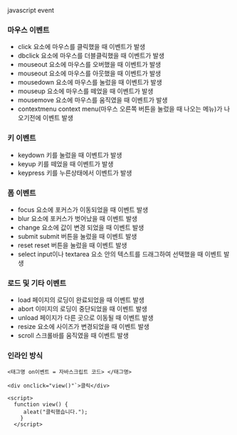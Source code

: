javascript event

### 마우스 이벤트
+ click 요소에 마우스를 클릭했을 때 이벤트가 발생
+ dbclick 요소에 마우스를 더블클릭했을 때 이벤트가 발생
+ mouseout 요소에 마우스를 오버했을 때 이벤트가 발생
+ mouseout 요소에 마우스를 아웃했을 때 이벤트가 발생
+ mousedown 요소에 마우스를 눌렀을 때 이벤트가 발생
+ mouseup 요소에 마우스를 떼었을 때 이벤트가 발생
+ mousemove 요소에 마우스를 움직였을 때 이벤트가 발생
+ contextmenu context menu(마우스 오른쪽 버튼을 눌렀을 때 나오는 메뉴)가 나오기전에 이벤트 발생

### 키 이벤트

+ keydown 키를 눌렀을 때 이벤트가 발생
+ keyup 키를 떼었을 때 이벤트가 발생
+ keypress 키를 누른상태에서 이벤트가 발생

### 폼 이벤트
+ focus 요소에 포커스가 이동되었을 때 이벤트 발생
+ blur 요소에 포커스가 벗어났을 때 이벤트 발생
+ change 요소에 값이 변경 되었을 때 이벤트 발생
+ submit submit 버튼을 눌렀을 때 이벤트 발생
+ reset reset 버튼을 눌렀을 때 이벤트 발생
+ select  input이나 textarea 요소 안의 텍스트를 드래그하여 선택했을 때 이벤트 발생

### 로드 및 기타 이벤트
+ load 페이지의 로딩이 완료되었을 때 이벤트 발생
+ abort 이미지의 로딩이 중단되었을 때 이벤트 발생
+ unload 페이지가 다른 곳으로 이동될 때 이벤트 발생
+ resize 요소에 사이즈가 변경되었을 때 이벤트 발생
+ scroll 스크롤바를 움직였을 때 이벤트 발생

### 인라인 방식
```<태그명 on이벤트 = 자바스크립트 코드> </태그명> ```

```
<div onclick="view()"`>클릭</div>

<script>
  function view() {
     aleat("클릭했습니다.");
    }
  </script>

```







